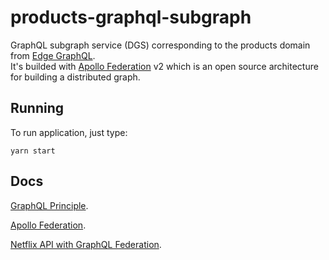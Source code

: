 # products-graphql-subgraph

GraphQL subgraph service (DGS) corresponding to the products domain from [Edge GraphQL](https://github.com/augustoscher/edge-graphql).  
It's builded with [Apollo Federation](https://www.apollographql.com/docs/federation/) v2 which is an open source architecture for building a distributed graph.


## Running

To run application, just type:

```
yarn start
```

## Docs
[GraphQL Principle](https://principledgraphql.com/integrity#1-one-graph).

[Apollo Federation](https://www.apollographql.com/docs/federation/).

[Netflix API with GraphQL Federation](https://netflixtechblog.com/how-netflix-scales-its-api-with-graphql-federation-part-1-ae3557c187e2).
